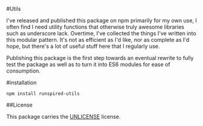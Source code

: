 #Utils

I've released and published this package on npm primarily for my own use,
I often find I need utility functions that otherwise truly awesome libraries
such as underscore lack.  Overtime, I've collected the things I've written
into this modular pattern.  It's not as efficient as I'd like, nor as complete
as I'd hope, but there's a lot of useful stuff here that I regularly use.

Publishing this package is the first step towards an eventual rewrite to 
fully test the package as well as to turn it into ES6 modules for ease of
consumption.

#installation

`npm install runspired-utils`

##License

This package carries the [UNLICENSE](http://unlicense.org/) license.